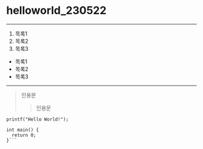 # helloworld_230522
***
1.  목록1
2.  목록2
3.  목록3

* 목록1
* 목록2
* 목록3
***
> 인용문
>> 인용문

`printf("Hello World!");`
```#include <stdio.h>
int main() {
  return 0;
}```
